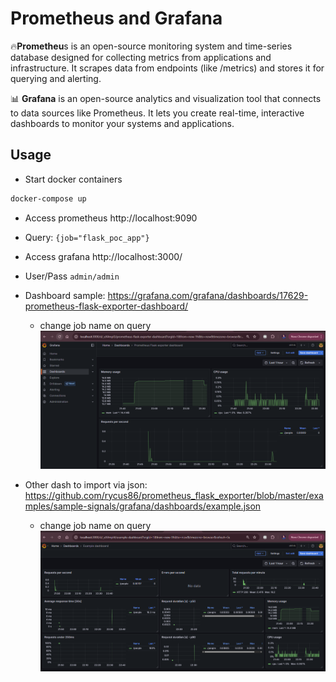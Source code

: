 # Prometheus and Grafana

🔥**Prometheu**s is an open-source monitoring system and time-series database designed for collecting metrics from applications and infrastructure. It scrapes data from endpoints (like /metrics) and stores it for querying and alerting.

📊 **Grafana** is an open-source analytics and visualization tool that connects to data sources like Prometheus. It lets you create real-time, interactive dashboards to monitor your systems and applications.

## Usage

* Start docker containers
```bash
docker-compose up
```

* Access prometheus http://localhost:9090

* Query: `{job="flask_poc_app"}`

* Access grafana http://localhost:3000/
* User/Pass `admin/admin`
* Dashboard sample: https://grafana.com/grafana/dashboards/17629-prometheus-flask-exporter-dashboard/
    * change job name on query
    ![dash1](https://github.com/gabrielSpassos/docker-studies/blob/master/devops-poc/monitoring/resources/grafana-dash.png)

* Other dash to import via json: https://github.com/rycus86/prometheus_flask_exporter/blob/master/examples/sample-signals/grafana/dashboards/example.json
    * change job name on query
    ![dash2](https://github.com/gabrielSpassos/docker-studies/blob/master/devops-poc/monitoring/resources/grafana-dash2.png)
